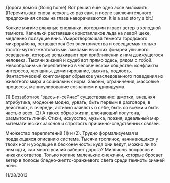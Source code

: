 Дорога домой (Going home)
Вот решил ещё одно эссе выложить. (Перечитывал снова несколько раз сам, и после заключительного предложения слезы на глаза наворачиваются. It is a sad story a bit.)

Колкие мягкие влажные снежинки, которыми играет ветер в холодной темноте. Капельки растаявших кристалликов льда на левой щеке, медленно ползущие вниз. Умиротворяющая темнота городского микрорайона, оставшегося без электричества и освещаемая только толсто-мутно-желтоватыми лампами высоких фонарей уличного освещения, которые вспыхивают при приближении к ним движущегося человека. Тысячи жизней и судеб вот прямо здесь, рядом с тобой. Невообразимые переплетения в человеческом обществе: конфликты интересов, женщины, доминирование, выжить, подлость. Фантастический конгломерат обрывков унаследованного поведения из животного мира и социальных норм. Законы, ограничения, массовые процессы, манипулирование сознанием индивидуума.

(1) Беззаботное "здесь-и-сейчас" существование: шмотки, внешняя атрибутика, модно/не модно, урвать, быть первым в разговоре, в действиях, в очереди, активно заявлять о себе, быть со всеми и быть частью всех. (2) А также образ жизни, влючающий полутона, размытость линий. Стихи, искусство, музыка, поэзия, идеальный мир математических законов и строгость причинно-следственных связей.

Множество переплетений (1) и (2). Трудно формализуемая и поддающаяся описанию система. Тысячи тропинок, начинающихся у твоих ног и уходящие в бесконечность: куда они ведут, можно ли по ним идти, как много усилий заберет дорога? Миллионы вопросов и никаких ответов. Только колкие маленькие снежинки, которые бросает ветер в полосы бледно-желто-оранжевого света среди темноты зимней ночи.

11/28/2013
